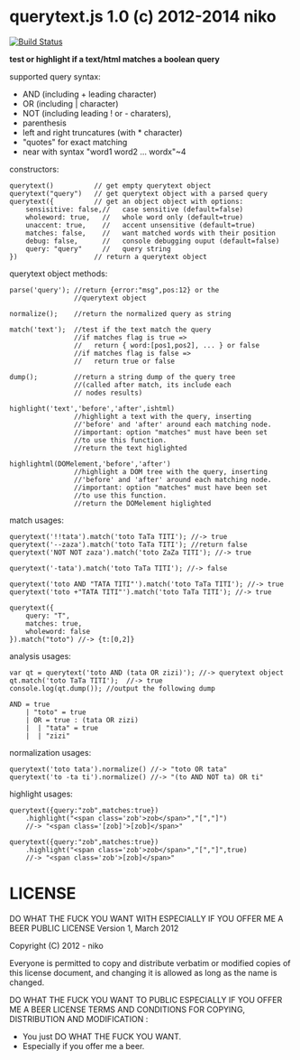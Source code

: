 querytext.js 1.0 (c) 2012-2014 niko
===================================

[![Build Status](https://travis-ci.org/ZorGleH/querytext.js.png)](https://travis-ci.org/ZorGleH/querytext.js)

**test or highlight if a text/html matches a boolean query**

supported query syntax:

  - AND (including + leading character)
  - OR  (including | character)
  - NOT (including leading ! or - charaters),
  - parenthesis
  - left and right truncatures (with * character)
  - "quotes" for exact matching
  - near with syntax "word1 word2 ... wordx"~4  

constructors:

    querytext()          // get empty querytext object
    querytext("query")   // get querytext object with a parsed query
    querytext({          // get an object object with options:
        sensisitive: false,//   case sensitive (default=false)
        wholeword: true,   //   whole word only (default=true)
        unaccent: true,    //   accent unsensitive (default=true)
        matches: false,    //   want matched words with their position
        debug: false,      //   console debugging ouput (default=false)
        query: "query"     //   query string
    })                   // return a querytext object

querytext object methods:

    parse('query'); //return {error:"msg",pos:12} or the
                    //querytext object

    normalize();    //return the normalized query as string

    match('text');  //test if the text match the query
                    //if matches flag is true =>
                    //   return { word:[pos1,pos2], ... } or false
                    //if matches flag is false =>
                    //   return true or false

    dump();         //return a string dump of the query tree
                    //(called after match, its include each
                    // nodes results)

    highlight('text','before','after',ishtml)
                    //highlight a text with the query, inserting
                    //'before' and 'after' around each matching node.
                    //important: option "matches" must have been set
                    //to use this function.
                    //return the text higlighted

    highlightml(DOMelement,'before','after')
                    //highlight a DOM tree with the query, inserting
                    //'before' and 'after' around each matching node.
                    //important: option "matches" must have been set
                    //to use this function.
                    //return the DOMelement higlighted

match usages:

    querytext('!!tata').match('toto TaTa TITI'); //-> true
    querytext('--zaza').match('toto TaTa TITI'); //return false
    querytext('NOT NOT zaza').match('toto ZaZa TITI'); //-> true

    querytext('-tata').match('toto TaTa TITI'); //-> false

    querytext('toto AND "TATA TITI"').match('toto TaTa TITI'); //-> true
    querytext('toto +"TATA TITI"').match('toto TaTa TITI'); //-> true

    querytext({
        query: "T",
        matches: true,
        wholeword: false
    }).match("toto") //-> {t:[0,2]}

analysis usages:

    var qt = querytext('toto AND (tata OR zizi)'); //-> querytext object
    qt.match('toto TaTa TITI');  //-> true
    console.log(qt.dump()); //output the following dump

    AND = true
        | "toto" = true
        | OR = true : (tata OR zizi)
        |  | "tata" = true
        |  | "zizi"

normalization usages:

    querytext('toto tata').normalize() //-> "toto OR tata"
    querytext('to -ta ti').normalize() //-> "(to AND NOT ta) OR ti"

highlight usages:

    querytext({query:"zob",matches:true})
        .highlight("<span class='zob'>zob</span>","[","]")
        //-> "<span class='[zob]'>[zob]</span>"

    querytext({query:"zob",matches:true})
        .highlight("<span class='zob'>zob</span>","[","]",true)
        //-> "<span class='zob'>[zob]</span>"

LICENSE
=======

DO WHAT THE FUCK YOU WANT WITH
ESPECIALLY IF YOU OFFER ME A BEER
PUBLIC LICENSE
Version 1, March 2012

Copyright (C) 2012 - niko

Everyone is permitted to copy and distribute verbatim
or modified copies of this license document, and
changing it is allowed as long as the name is changed.

DO WHAT THE FUCK YOU WANT TO PUBLIC
ESPECIALLY IF YOU OFFER ME A BEER LICENSE
TERMS AND CONDITIONS FOR COPYING, DISTRIBUTION AND
MODIFICATION :
- You just DO WHAT THE FUCK YOU WANT.
- Especially if you offer me a beer.
